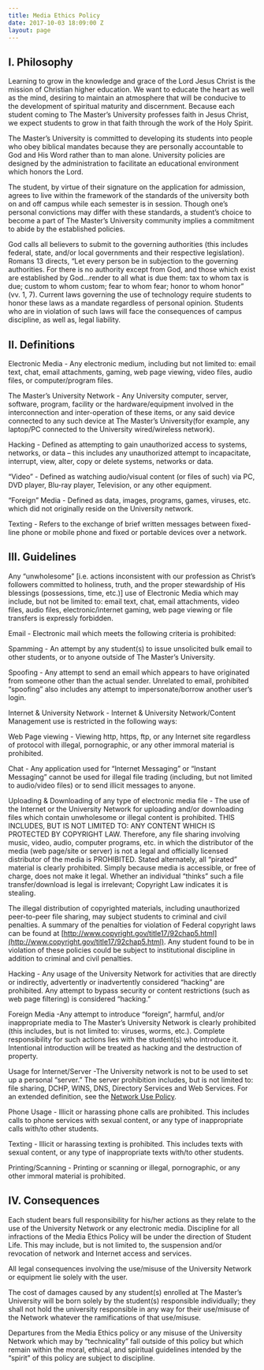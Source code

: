 ```yaml
---
title: Media Ethics Policy
date: 2017-10-03 18:09:00 Z
layout: page
---
```


## I. Philosophy

Learning to grow in the knowledge and grace of the Lord Jesus Christ is the mission of Christian higher education. We want to educate the heart as well as the mind, desiring to maintain an atmosphere that will be conducive to the development of spiritual maturity and discernment. Because each student coming to The Master’s University professes faith in Jesus Christ, we expect students to grow in that faith through the work of the Holy Spirit.

The Master’s University is committed to developing its students into people who obey biblical mandates because they are personally accountable to God and His Word rather than to man alone. University policies are designed by the administration to facilitate an educational environment which honors the Lord.

The student, by virtue of their signature on the application for admission, agrees to live within the framework of the standards of the university both on and off campus while each semester is in session. Though one’s personal convictions may differ with these standards, a student’s choice to become a part of The Master’s University community implies a commitment to abide by the established policies.

God calls all believers to submit to the governing authorities (this includes federal, state, and/or local governments and their respective legislation). Romans 13 directs, “Let every person be in subjection to the governing authorities. For there is no authority except from God, and those which exist are established by God…render to all what is due them: tax to whom tax is due; custom to whom custom; fear to whom fear; honor to whom honor” (vv. 1, 7). Current laws governing the use of technology require students to honor these laws as a mandate regardless of personal opinion. Students who are in violation of such laws will face the consequences of campus discipline, as well as, legal liability.

## II. Definitions

Electronic Media - Any electronic medium, including but not limited to: email text, chat, email attachments, gaming, web page viewing, video files, audio files, or computer/program files.

The Master’s University Network - Any University computer, server, software, program, facility or the hardware/equipment involved in the interconnection and inter-operation of these items, or any said device connected to any such device at The Master’s University(for example, any laptop/PC connected to the University wired/wireless network).

Hacking - Defined as attempting to gain unauthorized access to systems, networks, or data – this includes any unauthorized attempt to incapacitate, interrupt, view, alter, copy or delete systems, networks or data.

“Video” - Defined as watching audio/visual content (or files of such) via PC, DVD player, Blu-ray player, Television, or any other equipment.

“Foreign” Media - Defined as data, images, programs, games, viruses, etc. which did not originally reside on the University network.

Texting - Refers to the exchange of brief written messages between fixed-line phone or mobile phone and fixed or portable devices over a network.

## III. Guidelines

Any “unwholesome” \[i.e. actions inconsistent with our profession as Christ’s followers committed to holiness, truth, and the proper stewardship of His blessings (possessions, time, etc.)\] use of Electronic Media which may include, but not be limited to: email text, chat, email attachments, video files, audio files, electronic/internet gaming, web page viewing or file transfers is expressly forbidden.

Email - Electronic mail which meets the following criteria is prohibited:

Spamming - An attempt by any student(s) to issue unsolicited bulk email to other students, or to anyone outside of The Master’s University.

Spoofing - Any attempt to send an email which appears to have originated from someone other than the actual sender. Unrelated to email, prohibited “spoofing” also includes any attempt to impersonate/borrow another user’s login.

Internet & University Network - Internet & University Network/Content Management use is restricted in the following ways:

Web Page viewing - Viewing http, https, ftp, or any Internet site regardless of protocol with illegal, pornographic, or any other immoral material is prohibited.

Chat - Any application used for “Internet Messaging” or “Instant Messaging” cannot be used for illegal file trading (including, but not limited to audio/video files) or to send illicit messages to anyone.

Uploading & Downloading of any type of electronic media file - The use of the Internet or the University Network for uploading and/or downloading files which contain unwholesome or illegal content is prohibited. THIS INCLUDES, BUT IS NOT LIMITED TO: ANY CONTENT WHICH IS PROTECTED BY COPYRIGHT LAW. Therefore, any file sharing involving music, video, audio, computer programs, etc. in which the distributor of the media (web page/site or server) is not a legal and officially licensed distributor of the media is PROHIBITED. Stated alternately, all “pirated” material is clearly prohibited. Simply because media is accessible, or free of charge, does not make it legal. Whether an individual “thinks” such a file transfer/download is legal is irrelevant; Copyright Law indicates it is stealing.

The illegal distribution of copyrighted materials, including unauthorized peer-to-peer file sharing, may subject students to criminal and civil penalties. A summary of the penalties for violation of Federal copyright laws can be found at [http://www.copyright.gov/title17/92chap5.html](http://www.copyright.gov/title17/92chap5.html). Any student found to be in violation of these policies could be subject to institutional discipline in addition to criminal and civil penalties.

Hacking - Any usage of the University Network for activities that are directly or indirectly, advertently or inadvertently considered “hacking” are prohibited. Any attempt to bypass security or content restrictions (such as web page filtering) is considered “hacking.”

Foreign Media -Any attempt to introduce “foreign”, harmful, and/or inappropriate media to The Master’s University Network is clearly prohibited (this includes, but is not limited to: viruses, worms, etc.). Complete responsibility for such actions lies with the student(s) who introduce it. Intentional introduction will be treated as hacking and the destruction of property.

Usage for Internet/Server -The University network is not to be used to set up a personal “server.” The server prohibition includes, but is not limited to: file sharing, DCHP, WINS, DNS, Directory Services and Web Services. For an extended definition, see the [Network Use Policy](/computer-services).

Phone Usage - Illicit or harassing phone calls are prohibited. This includes calls to phone services with sexual content, or any type of inappropriate calls with/to other students.

Texting - Illicit or harassing texting is prohibited. This includes texts with sexual content, or any type of inappropriate texts with/to other students.

Printing/Scanning - Printing or scanning or illegal, pornographic, or any other immoral material is prohibited.

## IV. Consequences

Each student bears full responsibility for his/her actions as they relate to the use of the University Network or any electronic media. Discipline for all infractions of the Media Ethics Policy will be under the direction of Student Life. This may include, but is not limited to, the suspension and/or revocation of network and Internet access and services.

All legal consequences involving the use/misuse of the University Network or equipment lie solely with the user.

The cost of damages caused by any student(s) enrolled at The Master’s University will be born solely by the student(s) responsible individually; they shall not hold the university responsible in any way for their use/misuse of the Network whatever the ramifications of that use/misuse.

Departures from the Media Ethics policy or any misuse of the University Network which may by “technicality” fall outside of this policy but which remain within the moral, ethical, and spiritual guidelines intended by the “spirit” of this policy are subject to discipline.